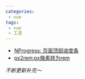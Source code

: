 ```yaml
---
categories:
 - vue
tags:
 - vue 
 - 工具
---
```


* [NProgress: 页面顶部进度条](https://ricostacruz.com/nprogress/)
* [px2rem:px像素转为rem](https://www.npmjs.com/package/px2rem)

*不断更新补充～*
